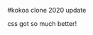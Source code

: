 #kokoa clone 2020 update

<!-- 해당파일은 mark down파일로 자세한건 구글로 확인한다. -->
<!-- #은 해당 파일 제목을 나타냄 -->

css got so much better!
